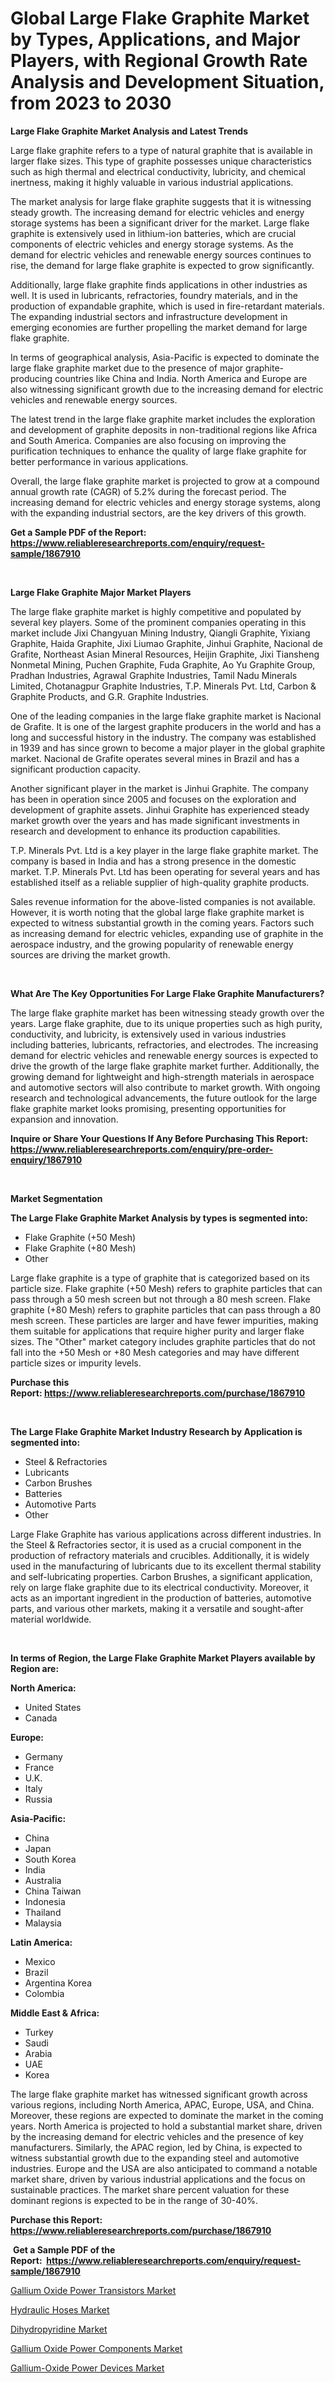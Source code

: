 <p><h1>Global Large Flake Graphite Market by Types, Applications, and Major Players, with Regional Growth Rate Analysis and Development Situation, from 2023 to 2030</h1></p><p><strong>Large Flake Graphite Market Analysis and Latest Trends</strong></p>
<p><p>Large flake graphite refers to a type of natural graphite that is available in larger flake sizes. This type of graphite possesses unique characteristics such as high thermal and electrical conductivity, lubricity, and chemical inertness, making it highly valuable in various industrial applications.</p><p>The market analysis for large flake graphite suggests that it is witnessing steady growth. The increasing demand for electric vehicles and energy storage systems has been a significant driver for the market. Large flake graphite is extensively used in lithium-ion batteries, which are crucial components of electric vehicles and energy storage systems. As the demand for electric vehicles and renewable energy sources continues to rise, the demand for large flake graphite is expected to grow significantly.</p><p>Additionally, large flake graphite finds applications in other industries as well. It is used in lubricants, refractories, foundry materials, and in the production of expandable graphite, which is used in fire-retardant materials. The expanding industrial sectors and infrastructure development in emerging economies are further propelling the market demand for large flake graphite.</p><p>In terms of geographical analysis, Asia-Pacific is expected to dominate the large flake graphite market due to the presence of major graphite-producing countries like China and India. North America and Europe are also witnessing significant growth due to the increasing demand for electric vehicles and renewable energy sources.</p><p>The latest trend in the large flake graphite market includes the exploration and development of graphite deposits in non-traditional regions like Africa and South America. Companies are also focusing on improving the purification techniques to enhance the quality of large flake graphite for better performance in various applications.</p><p>Overall, the large flake graphite market is projected to grow at a compound annual growth rate (CAGR) of 5.2% during the forecast period. The increasing demand for electric vehicles and energy storage systems, along with the expanding industrial sectors, are the key drivers of this growth.</p></p>
<p><strong>Get a Sample PDF of the Report:&nbsp; <a href="https://www.reliableresearchreports.com/enquiry/request-sample/1867910">https://www.reliableresearchreports.com/enquiry/request-sample/1867910</a></strong></p>
<p>&nbsp;</p>
<p><strong>Large Flake Graphite Major Market Players</strong></p>
<p><p>The large flake graphite market is highly competitive and populated by several key players. Some of the prominent companies operating in this market include Jixi Changyuan Mining Industry, Qiangli Graphite, Yixiang Graphite, Haida Graphite, Jixi Liumao Graphite, Jinhui Graphite, Nacional de Grafite, Northeast Asian Mineral Resources, Heijin Graphite, Jixi Tiansheng Nonmetal Mining, Puchen Graphite, Fuda Graphite, Ao Yu Graphite Group, Pradhan Industries, Agrawal Graphite Industries, Tamil Nadu Minerals Limited, Chotanagpur Graphite Industries, T.P. Minerals Pvt. Ltd, Carbon & Graphite Products, and G.R. Graphite Industries.</p><p>One of the leading companies in the large flake graphite market is Nacional de Grafite. It is one of the largest graphite producers in the world and has a long and successful history in the industry. The company was established in 1939 and has since grown to become a major player in the global graphite market. Nacional de Grafite operates several mines in Brazil and has a significant production capacity.</p><p>Another significant player in the market is Jinhui Graphite. The company has been in operation since 2005 and focuses on the exploration and development of graphite assets. Jinhui Graphite has experienced steady market growth over the years and has made significant investments in research and development to enhance its production capabilities.</p><p>T.P. Minerals Pvt. Ltd is a key player in the large flake graphite market. The company is based in India and has a strong presence in the domestic market. T.P. Minerals Pvt. Ltd has been operating for several years and has established itself as a reliable supplier of high-quality graphite products.</p><p>Sales revenue information for the above-listed companies is not available. However, it is worth noting that the global large flake graphite market is expected to witness substantial growth in the coming years. Factors such as increasing demand for electric vehicles, expanding use of graphite in the aerospace industry, and the growing popularity of renewable energy sources are driving the market growth.</p></p>
<p>&nbsp;</p>
<p><strong>What Are The Key Opportunities For Large Flake Graphite Manufacturers?</strong></p>
<p><p>The large flake graphite market has been witnessing steady growth over the years. Large flake graphite, due to its unique properties such as high purity, conductivity, and lubricity, is extensively used in various industries including batteries, lubricants, refractories, and electrodes. The increasing demand for electric vehicles and renewable energy sources is expected to drive the growth of the large flake graphite market further. Additionally, the growing demand for lightweight and high-strength materials in aerospace and automotive sectors will also contribute to market growth. With ongoing research and technological advancements, the future outlook for the large flake graphite market looks promising, presenting opportunities for expansion and innovation.</p></p>
<p><strong>Inquire or Share Your Questions If Any Before Purchasing This Report: <a href="https://www.reliableresearchreports.com/enquiry/pre-order-enquiry/1867910">https://www.reliableresearchreports.com/enquiry/pre-order-enquiry/1867910</a></strong></p>
<p>&nbsp;</p>
<p><strong>Market Segmentation</strong></p>
<p><strong>The Large Flake Graphite Market Analysis by types is segmented into:</strong></p>
<p><ul><li>Flake Graphite (+50 Mesh)</li><li>Flake Graphite (+80 Mesh)</li><li>Other</li></ul></p>
<p><p>Large flake graphite is a type of graphite that is categorized based on its particle size. Flake graphite (+50 Mesh) refers to graphite particles that can pass through a 50 mesh screen but not through a 80 mesh screen. Flake graphite (+80 Mesh) refers to graphite particles that can pass through a 80 mesh screen. These particles are larger and have fewer impurities, making them suitable for applications that require higher purity and larger flake sizes. The "Other" market category includes graphite particles that do not fall into the +50 Mesh or +80 Mesh categories and may have different particle sizes or impurity levels.</p></p>
<p><strong>Purchase this Report:&nbsp;<a href="https://www.reliableresearchreports.com/purchase/1867910">https://www.reliableresearchreports.com/purchase/1867910</a></strong></p>
<p>&nbsp;</p>
<p><strong>The Large Flake Graphite Market Industry Research by Application is segmented into:</strong></p>
<p><ul><li>Steel & Refractories</li><li>Lubricants</li><li>Carbon Brushes</li><li>Batteries</li><li>Automotive Parts</li><li>Other</li></ul></p>
<p><p>Large Flake Graphite has various applications across different industries. In the Steel & Refractories sector, it is used as a crucial component in the production of refractory materials and crucibles. Additionally, it is widely used in the manufacturing of lubricants due to its excellent thermal stability and self-lubricating properties. Carbon Brushes, a significant application, rely on large flake graphite due to its electrical conductivity. Moreover, it acts as an important ingredient in the production of batteries, automotive parts, and various other markets, making it a versatile and sought-after material worldwide.</p></p>
<p>&nbsp;</p>
<p><strong>In terms of Region, the Large Flake Graphite Market Players available by Region are:</strong></p>
<p>
    <p> <strong> North America: </strong>
        <ul>
            <li>United States</li>
            <li>Canada</li>
        </ul>
        </p> 
    <p> <strong> Europe: </strong>
        <ul>
            <li>Germany</li>
            <li>France</li>
            <li>U.K.</li>
            <li>Italy</li>
            <li>Russia</li>
        </ul>
        </p> 
    <p> <strong> Asia-Pacific: </strong>
        <ul>
            <li>China</li>
            <li>Japan</li>
            <li>South Korea</li>
            <li>India</li>
            <li>Australia</li>
            <li>China Taiwan</li>
            <li>Indonesia</li>
            <li>Thailand</li>
            <li>Malaysia</li>
        </ul>
        </p> 
    <p> <strong> Latin America: </strong>
        <ul>
            <li>Mexico</li>
            <li>Brazil</li>
            <li>Argentina Korea</li>
            <li>Colombia</li>
        </ul>
        </p> 
    <p> <strong> Middle East & Africa: </strong>
        <ul>
            <li>Turkey</li>
            <li>Saudi</li>
            <li>Arabia</li>
            <li>UAE</li>
            <li>Korea</li>
        </ul>
    </p>
    </p>
<p><p>The large flake graphite market has witnessed significant growth across various regions, including North America, APAC, Europe, USA, and China. Moreover, these regions are expected to dominate the market in the coming years. North America is projected to hold a substantial market share, driven by the increasing demand for electric vehicles and the presence of key manufacturers. Similarly, the APAC region, led by China, is expected to witness substantial growth due to the expanding steel and automotive industries. Europe and the USA are also anticipated to command a notable market share, driven by various industrial applications and the focus on sustainable practices. The market share percent valuation for these dominant regions is expected to be in the range of 30-40%.</p></p>
<p><strong>Purchase this Report: <a href="https://www.reliableresearchreports.com/purchase/1867910">https://www.reliableresearchreports.com/purchase/1867910</a></strong></p>
<p>&nbsp;<strong>Get a Sample PDF of the Report:&nbsp;&nbsp;<a href="https://www.reliableresearchreports.com/enquiry/request-sample/1867910">https://www.reliableresearchreports.com/enquiry/request-sample/1867910</a></strong></p>
<p><strong></strong></p>
<p><p><a href="https://medium.com/@reportprime01/gallium-oxide-power-transistors-market-outlook-industry-overview-and-forecast-2023-to-2030-48908d57563f">Gallium Oxide Power Transistors Market</a></p><p><a href="https://github.com/jonneygiverf/Market-Research-Report-List-1/blob/main/hydraulic-hoses-market.md">Hydraulic Hoses Market</a></p><p><a href="https://github.com/prosalinda88/Market-Research-Report-List-1/blob/main/dihydropyridine-market.md">Dihydropyridine Market</a></p><p><a href="https://medium.com/@santosh735584/gallium-oxide-power-components-market-exploring-market-share-market-trends-and-future-growth-227ac907494c">Gallium Oxide Power Components Market</a></p><p><a href="https://medium.com/@ridhantakke90/gallium-oxide-power-devices-market-analysis-its-cagr-market-segmentation-and-global-industry-427cc909414c">Gallium-Oxide Power Devices Market</a></p></p>